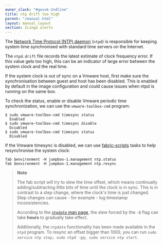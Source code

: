 ```yaml
---
owner_slack: "#govuk-2ndline"
title: ntp drift too high
parent: "/manual.html"
layout: manual_layout
section: Icinga alerts
---
```


The [Network Time Protocol (NTP) daemon](http://doc.ntp.org/4.1.0/ntpd.htm) (`ntpd`) is responsible for keeping system
time synchronised with standard time servers on the Internet.

The `ntpd.drift` file records the latest estimate of clock frequency error. If this value gets too high, this can be
an indicator of large error between the system clock and the real time.

If the system clock is out of sync on a Vmware host, first make sure the synchronisation between guest and host has been
disabled. This is enabled by default in the image configuration and could cause issues when ntpd is running on the same box.

To check the status, enable or disable Vmware periodic time synchronization, we can use the `vmware-toolbox-cmd` program:

```
$ sudo vmware-toolbox-cmd timesync status
  Enabled
$ sudo vmware-toolbox-cmd timesync disable
  Disabled
$ sudo vmware-toolbox-cmd timesync status
  Disabled
```

If the Vmware timesync is disabled, we can use [fabric-scripts](https://github.com/alphagov/fabric-scripts) tasks to help resynchronise the system clock:

```
fab $environment -H jumpbox-1.management ntp.status
fab $environment -H jumpbox-1.management ntp.resync
```

> **Note**
>
> The fab script will try to slew the time offset, which means continually adding/subtracting little bits of time until
> the clock is in sync. This is in contrast to a step change, where the clock's time is just changed. Step changes
> can cause - for example - log timestamp inconsistencies.
>
> According to the [`ntpdate` man page](https://www.freebsd.org/cgi/man.cgi?query=ntpdate&sektion=8), the slew forced
> by the `-B` flag can take **hours** to gradually take effect.
>
> Additionally, the `ntpdate` functionality has been made available in the `ntpd` program. To resync an offset bigger than
> 1000, you can run `sudo service ntp stop; sudo ntpd -gq; sudo service ntp start`.
